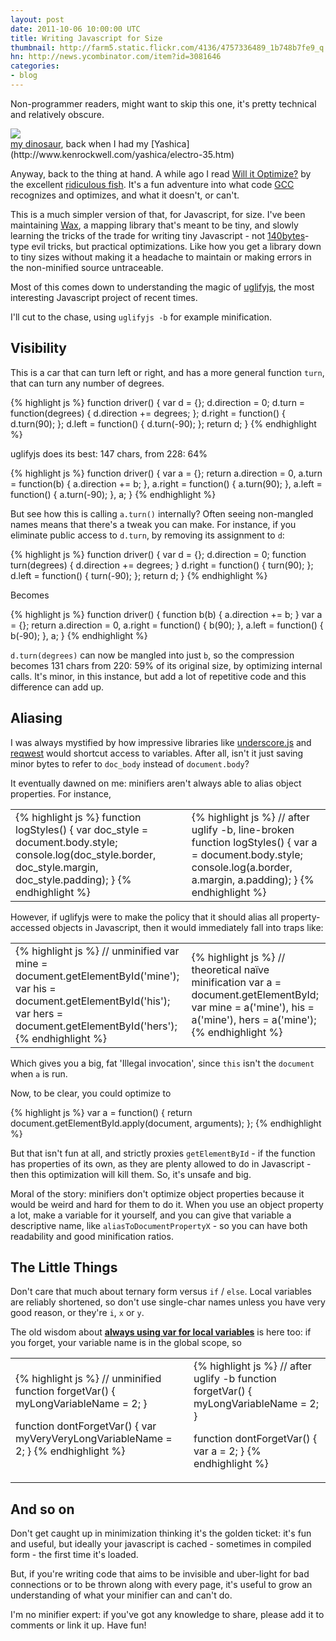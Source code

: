 ```yaml
---
layout: post
date: 2011-10-06 10:00:00 UTC
title: Writing Javascript for Size
thumbnail: http://farm5.static.flickr.com/4136/4757336489_1b748b7fe9_q.jpg
hn: http://news.ycombinator.com/item?id=3081646
categories:
- blog
---
```


Non-programmer readers, might want to skip this one, it's pretty technical
and relatively obscure.

<div class='shutter-300'>
  <img src='http://farm5.static.flickr.com/4136/4757336489_1b748b7fe9_z.jpg' />
</div>

<span class='image-credit'>
<a href='http://www.flickr.com/photos/tmcw/4757336489/'>my dinosaur</a>,
back when I had my [Yashica](http://www.kenrockwell.com/yashica/electro-35.htm)<span>

Anyway, back to the thing at hand. A while ago I read
[Will it Optimize?](http://ridiculousfish.com/blog/posts/will-it-optimize.html)
by the excellent [ridiculous fish](http://ridiculousfish.com/blog/posts.html).
It's a fun adventure into what code [GCC](http://en.wikipedia.org/wiki/GNU_Compiler_Collection)
recognizes and optimizes, and what it doesn't, or can't.

This is a much simpler version of that, for Javascript, for size. I've been
maintaining [Wax](http://mapbox.com/wax), a mapping library that's meant to
be tiny, and slowly learning the tricks of the trade for writing tiny Javascript -
not [140bytes](http://140byt.es/)-type evil tricks, but practical optimizations.
Like how you get a library down to tiny sizes without making it a headache
to maintain or making errors in the non-minified source untraceable.

Most of this comes down to understanding the magic of [uglifyjs](https://github.com/mishoo/UglifyJS),
the most interesting Javascript project of recent times.

I'll cut to the chase, using `uglifyjs -b` for example minification.

## Visibility

This is a car that can turn left or right,
and has a more general function `turn`, that can turn any number
of degrees.

{% highlight js %}
function driver() {
    var d = {};
    d.direction = 0;
    d.turn = function(degrees) {
        d.direction += degrees;
    };
    d.right = function() { d.turn(90); };
    d.left = function() { d.turn(-90); };
    return d;
}
{% endhighlight %}

uglifyjs does its best: 147 chars, from 228: 64%

{% highlight js %}
function driver() {
    var a = {};
    return a.direction = 0, a.turn = function(b) {
        a.direction += b;
    }, a.right = function() {
        a.turn(90);
    }, a.left = function() {
        a.turn(-90);
    }, a;
}
{% endhighlight %}

But see how this is calling `a.turn()` internally? Often seeing
non-mangled names means that there's a tweak you can make. For instance,
if you eliminate public access to `d.turn`, by removing its assignment
to `d`:

{% highlight js %}
function driver() {
    var d = {};
    d.direction = 0;
    function turn(degrees) {
        d.direction += degrees;
    }
    d.right = function() { turn(90); };
    d.left = function() { turn(-90); };
    return d;
}
{% endhighlight %}

Becomes

{% highlight js %}
function driver() {
    function b(b) {
        a.direction += b;
    }
    var a = {};
    return a.direction = 0, a.right = function() {
        b(90);
    }, a.left = function() {
        b(-90);
    }, a;
}
{% endhighlight %}

`d.turn(degrees)` can now be mangled into just `b`,
so the compression becomes 131 chars from 220: 59% of
its original size, by optimizing internal calls. It's minor,
in this instance, but add a lot of repetitive code and this difference
can add up.

## Aliasing

I was always mystified by how impressive libraries like
[underscore.js](https://github.com/documentcloud/underscore/blob/master/underscore.js#L23)
and [reqwest](https://github.com/ded/reqwest/blob/master/src/reqwest.js#L13)
would shortcut access to variables. After all, isn't it just saving
minor bytes to refer to `doc_body` instead of `document.body`?

It eventually dawned on me: minifiers aren't always able to
alias object properties. For instance,

<table class='equitable'><tr><td>
{% highlight js %}
function logStyles() {
    var doc_style = document.body.style;
    console.log(doc_style.border,
        doc_style.margin,
        doc_style.padding);
}
{% endhighlight %}
</td><td>
{% highlight js %}
// after uglify -b, line-broken
function logStyles() {
    var a = document.body.style;
    console.log(a.border,
        a.margin,
        a.padding);
}
{% endhighlight %}
</td></tr></table>

However, if uglifyjs were to make the policy that it should alias all
property-accessed objects in Javascript, then it would immediately fall into
traps like:

<table class='equitable'><tr><td>
{% highlight js %}
// unminified
var mine = document.getElementById('mine');
var his = document.getElementById('his');
var hers = document.getElementById('hers');
{% endhighlight %}
</td><td>
{% highlight js %}
// theoretical naïve minification
var a = document.getElementById;
var mine = a('mine'),
    his = a('mine'),
    hers = a('mine');
{% endhighlight %}
</td></tr></table>

Which gives you a big, fat 'Illegal invocation', since `this` isn't the
`document` when `a` is run.

Now, to be clear, you could optimize to

{% highlight js %}
var a = function() {
    return document.getElementById.apply(document, arguments);
};
{% endhighlight %}

But that isn't fun at all, and strictly proxies `getElementById` - if the
function has properties of its own, as they are plenty allowed to do in
Javascript - then this optimization will kill them. So, it's unsafe and
big.

Moral of the story: minifiers don't optimize object properties because it
would be weird and hard for them to do it. When you use an object property
a lot, make a variable for it yourself, and you can give that variable
a descriptive name, like `aliasToDocumentPropertyX` - so you can have both
readability and good minification ratios.

## The Little Things

Don't care that much about ternary form versus `if` / `else`. Local variables
are reliably shortened, so don't use single-char names unless you have
very good reason, or they're `i`, `x` or `y`.

The old wisdom about [**always using var for local variables**](http://ds.io/oMR7sC)
is here too: if you forget, your variable name is in the global scope, so

<table class='equitable'><tr><td>
{% highlight js %}
// unminified
function forgetVar() {
    myLongVariableName = 2;
}

function dontForgetVar() {
    var myVeryVeryLongVariableName = 2;
}
{% endhighlight %}
</td><td>
{% highlight js %}
// after uglify -b
function forgetVar() {
    myLongVariableName = 2;
}

function dontForgetVar() {
    var a = 2;
}
{% endhighlight %}
</td></tr></table>

## And so on

Don't get caught up in minimization thinking it's the golden ticket: it's fun
and useful, but ideally your javascript is cached - sometimes in compiled form -
the first time it's loaded.

But, if you're writing code that aims to be invisible and uber-light for
bad connections or to be thrown along with every page, it's useful to grow
an understanding of what your minifier can and can't do.

I'm no minifier expert: if you've got any knowledge to share, please add it
to comments or link it up. Have fun!

